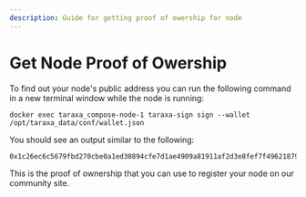 ```yaml
---
description: Guide for getting proof of owership for node
---
```


# Get Node Proof of Owership

To find out your node's public address you can run the following command in a new terminal window while the node is running:

```
docker exec taraxa_compose-node-1 taraxa-sign sign --wallet /opt/taraxa_data/conf/wallet.json
```

You should see an output similar to the following:

```
0x1c26ec6c5679fbd270cbe0a1ed30894cfe7d1ae4909a81911af2d3e8fef7f4962187970dab6dda64e6a5c48bb2e833f1adb44eb2dc31ccffc00369f2c2b14a381c
```

This is the proof of ownership that you can use to register your node on our community site.
